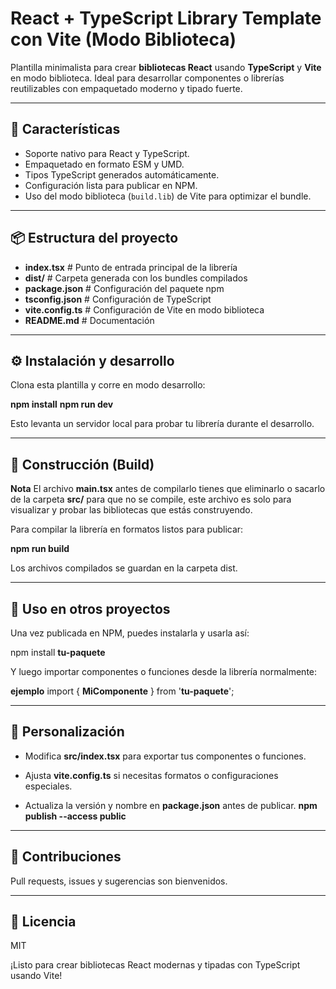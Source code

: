 # React + TypeScript Library Template con Vite (Modo Biblioteca)

Plantilla minimalista para crear **bibliotecas React** usando **TypeScript** y **Vite** en modo biblioteca. Ideal para desarrollar componentes o librerías reutilizables con empaquetado moderno y tipado fuerte.

---

## 🚀 Características

- Soporte nativo para React y TypeScript.
- Empaquetado en formato ESM y UMD.
- Tipos TypeScript generados automáticamente.
- Configuración lista para publicar en NPM.
- Uso del modo biblioteca (`build.lib`) de Vite para optimizar el bundle.

---

## 📦 Estructura del proyecto

- **index.tsx** # Punto de entrada principal de la librería
- **dist/** # Carpeta generada con los bundles compilados
- **package.json** # Configuración del paquete npm
- **tsconfig.json** # Configuración de TypeScript
- **vite.config.ts** # Configuración de Vite en modo biblioteca
- **README.md** # Documentación

---

## ⚙️ Instalación y desarrollo

Clona esta plantilla y corre en modo desarrollo:

**npm install**
**npm run dev**

Esto levanta un servidor local para probar tu librería durante el desarrollo.

---

## 🔨 Construcción (Build)

**Nota** El archivo **main.tsx** antes de compilarlo tienes que eliminarlo o sacarlo de la carpeta **src/** para que no se compile, este archivo es solo para visualizar y probar las bibliotecas que estás construyendo.

Para compilar la librería en formatos listos para publicar:

**npm run build**

Los archivos compilados se guardan en la carpeta dist.

---

## 📖 Uso en otros proyectos

Una vez publicada en NPM, puedes instalarla y usarla así:

npm install **tu-paquete**

Y luego importar componentes o funciones desde la librería normalmente:

**ejemplo**
import { **MiComponente** } from '**tu-paquete**';

---

## 📝 Personalización

- Modifica **src/index.tsx** para exportar tus componentes o funciones.

- Ajusta **vite.config.ts** si necesitas formatos o configuraciones especiales.

- Actualiza la versión y nombre en **package.json** antes de publicar.
  **npm publish --access public**

---

## 🤝 Contribuciones

Pull requests, issues y sugerencias son bienvenidos.

---

## 📄 Licencia

MIT

¡Listo para crear bibliotecas React modernas y tipadas con TypeScript usando Vite!
